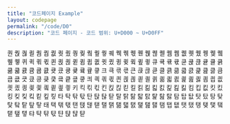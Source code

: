 ```yaml
---
title: "코드페이지 Example"
layout: codepage
permalink: "/code/D0"
description: "코드 페이지 - 코드 범위: U+D000 ~ U+D0FF"
---
```


<span class="character">퀀</span>
<span class="character">퀁</span>
<span class="character">퀂</span>
<span class="character">퀃</span>
<span class="code tofu"></span>
<span class="code tofu"></span>
<span class="code tofu"></span>
<span class="code tofu"></span>
<span class="code tofu"></span>
<span class="code tofu"></span>
<span class="code tofu"></span>
<span class="code tofu"></span>
<span class="character">퀌</span>
<span class="character">퀍</span>
<span class="character">퀎</span>
<span class="character">퀏</span>
<span class="character">퀐</span>
<span class="character">퀑</span>
<span class="character">퀒</span>
<span class="code tofu"></span>
<span class="character">퀔</span>
<span class="code tofu"></span>
<span class="character">퀖</span>
<span class="character">퀗</span>
<span class="character">퀘</span>
<span class="character">퀙</span>
<span class="character">퀚</span>
<span class="character">퀛</span>
<span class="character">퀜</span>
<span class="character">퀝</span>
<span class="character">퀞</span>
<span class="character">퀟</span>
<span class="code tofu"></span>
<span class="code tofu"></span>
<span class="code tofu"></span>
<span class="code tofu"></span>
<span class="code tofu"></span>
<span class="code tofu"></span>
<span class="code tofu"></span>
<span class="code tofu"></span>
<span class="character">퀨</span>
<span class="character">퀩</span>
<span class="character">퀪</span>
<span class="character">퀫</span>
<span class="character">퀬</span>
<span class="character">퀭</span>
<span class="character">퀮</span>
<span class="code tofu"></span>
<span class="character">퀰</span>
<span class="code tofu"></span>
<span class="character">퀲</span>
<span class="character">퀳</span>
<span class="character">퀴</span>
<span class="character">퀵</span>
<span class="character">퀶</span>
<span class="character">퀷</span>
<span class="character">퀸</span>
<span class="character">퀹</span>
<span class="character">퀺</span>
<span class="character">퀻</span>
<span class="code tofu"></span>
<span class="code tofu"></span>
<span class="code tofu"></span>
<span class="code tofu"></span>
<span class="code tofu"></span>
<span class="code tofu"></span>
<span class="code tofu"></span>
<span class="code tofu"></span>
<span class="character">큄</span>
<span class="character">큅</span>
<span class="character">큆</span>
<span class="character">큇</span>
<span class="character">큈</span>
<span class="character">큉</span>
<span class="character">큊</span>
<span class="code tofu"></span>
<span class="character">큌</span>
<span class="code tofu"></span>
<span class="character">큎</span>
<span class="character">큏</span>
<span class="character">큐</span>
<span class="character">큑</span>
<span class="character">큒</span>
<span class="character">큓</span>
<span class="character">큔</span>
<span class="character">큕</span>
<span class="character">큖</span>
<span class="character">큗</span>
<span class="character">큘</span>
<span class="character">큙</span>
<span class="character">큚</span>
<span class="character">큛</span>
<span class="character">큜</span>
<span class="code tofu"></span>
<span class="code tofu"></span>
<span class="code tofu"></span>
<span class="character">큠</span>
<span class="character">큡</span>
<span class="character">큢</span>
<span class="character">큣</span>
<span class="character">큤</span>
<span class="character">큥</span>
<span class="character">큦</span>
<span class="code tofu"></span>
<span class="character">큨</span>
<span class="code tofu"></span>
<span class="character">큪</span>
<span class="character">큫</span>
<span class="character">크</span>
<span class="character">큭</span>
<span class="character">큮</span>
<span class="character">큯</span>
<span class="character">큰</span>
<span class="character">큱</span>
<span class="character">큲</span>
<span class="character">큳</span>
<span class="character">클</span>
<span class="character">큵</span>
<span class="character">큶</span>
<span class="character">큷</span>
<span class="character">큸</span>
<span class="character">큹</span>
<span class="character">큺</span>
<span class="character">큻</span>
<span class="character">큼</span>
<span class="character">큽</span>
<span class="character">큾</span>
<span class="character">큿</span>
<span class="character">킀</span>
<span class="character">킁</span>
<span class="character">킂</span>
<span class="character">킃</span>
<span class="character">킄</span>
<span class="character">킅</span>
<span class="character">킆</span>
<span class="character">킇</span>
<span class="character">킈</span>
<span class="character">킉</span>
<span class="character">킊</span>
<span class="character">킋</span>
<span class="character">킌</span>
<span class="character">킍</span>
<span class="character">킎</span>
<span class="character">킏</span>
<span class="character">킐</span>
<span class="character">킑</span>
<span class="character">킒</span>
<span class="character">킓</span>
<span class="character">킔</span>
<span class="character">킕</span>
<span class="character">킖</span>
<span class="character">킗</span>
<span class="character">킘</span>
<span class="character">킙</span>
<span class="character">킚</span>
<span class="character">킛</span>
<span class="character">킜</span>
<span class="character">킝</span>
<span class="character">킞</span>
<span class="character">킟</span>
<span class="character">킠</span>
<span class="character">킡</span>
<span class="character">킢</span>
<span class="character">킣</span>
<span class="character">키</span>
<span class="character">킥</span>
<span class="character">킦</span>
<span class="character">킧</span>
<span class="character">킨</span>
<span class="character">킩</span>
<span class="character">킪</span>
<span class="character">킫</span>
<span class="character">킬</span>
<span class="character">킭</span>
<span class="character">킮</span>
<span class="character">킯</span>
<span class="character">킰</span>
<span class="character">킱</span>
<span class="character">킲</span>
<span class="character">킳</span>
<span class="character">킴</span>
<span class="character">킵</span>
<span class="character">킶</span>
<span class="character">킷</span>
<span class="character">킸</span>
<span class="character">킹</span>
<span class="character">킺</span>
<span class="character">킻</span>
<span class="character">킼</span>
<span class="character">킽</span>
<span class="character">킾</span>
<span class="character">킿</span>
<span class="character">타</span>
<span class="character">탁</span>
<span class="character">탂</span>
<span class="character">탃</span>
<span class="character">탄</span>
<span class="character">탅</span>
<span class="character">탆</span>
<span class="character">탇</span>
<span class="character">탈</span>
<span class="character">탉</span>
<span class="character">탊</span>
<span class="character">탋</span>
<span class="character">탌</span>
<span class="character">탍</span>
<span class="character">탎</span>
<span class="character">탏</span>
<span class="character">탐</span>
<span class="character">탑</span>
<span class="character">탒</span>
<span class="character">탓</span>
<span class="character">탔</span>
<span class="character">탕</span>
<span class="character">탖</span>
<span class="character">탗</span>
<span class="character">탘</span>
<span class="character">탙</span>
<span class="character">탚</span>
<span class="character">탛</span>
<span class="character">태</span>
<span class="character">택</span>
<span class="character">탞</span>
<span class="character">탟</span>
<span class="character">탠</span>
<span class="character">탡</span>
<span class="character">탢</span>
<span class="character">탣</span>
<span class="character">탤</span>
<span class="character">탥</span>
<span class="character">탦</span>
<span class="character">탧</span>
<span class="character">탨</span>
<span class="character">탩</span>
<span class="character">탪</span>
<span class="character">탫</span>
<span class="character">탬</span>
<span class="character">탭</span>
<span class="character">탮</span>
<span class="character">탯</span>
<span class="character">탰</span>
<span class="character">탱</span>
<span class="character">탲</span>
<span class="character">탳</span>
<span class="character">탴</span>
<span class="character">탵</span>
<span class="character">탶</span>
<span class="character">탷</span>
<span class="character">탸</span>
<span class="character">탹</span>
<span class="character">탺</span>
<span class="character">탻</span>
<span class="character">탼</span>
<span class="character">탽</span>
<span class="character">탾</span>
<span class="character">탿</span>